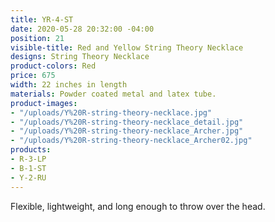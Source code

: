 ```yaml
---
title: YR-4-ST
date: 2020-05-28 20:32:00 -04:00
position: 21
visible-title: Red and Yellow String Theory Necklace
designs: String Theory Necklace
product-colors: Red
price: 675
width: 22 inches in length
materials: Powder coated metal and latex tube.
product-images:
- "/uploads/Y%20R-string-theory-necklace.jpg"
- "/uploads/Y%20R-string-theory-necklace_detail.jpg"
- "/uploads/Y%20R-string-theory-necklace_Archer.jpg"
- "/uploads/Y%20R-string-theory-necklace_Archer02.jpg"
products:
- R-3-LP
- B-1-ST
- Y-2-RU
---
```


Flexible, lightweight, and long enough to throw over the head.